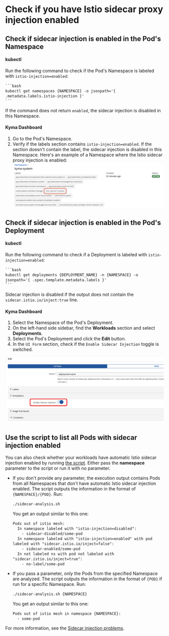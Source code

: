 # Check if you have Istio sidecar proxy injection enabled



## Check if sidecar injection is enabled in the Pod's Namespace

<!-- tabs:start -->

#### **kubectl**
Run the following command to check if the Pod's Namespace is labeled with `istio-injection=enabled`:

    ```bash
    kubectl get namespaces {NAMESPACE} -o jsonpath='{ .metadata.labels.istio-injection }'
    ```
If the command does not return `enabled`, the sidecar injection is disabled in this Namespace.

#### **Kyma Dashboard**

1. Go to the Pod's Namespace.
2. Verify if the labels section contains `istio-injection=enabled`. If the section doesn't contain the label, the sidecar injection is disabled in this Namespace.
   Here's an example of a Namespace where the Istio sidecar proxy injection is enabled:
   ![Namespace with enabled istio sidecar injection](../../../assets/namespace-with-enabled-istio-sidecar.png)

<!-- tabs:end -->

## Check if sidecar injection is enabled in the Pod's Deployment

<!-- tabs:start -->

#### **kubectl**

Run the following command to check if a Deployment is labeled with `istio-injection=enabled`:

    ```bash
    kubectl get deployments {DEPLOYMENT_NAME} -n {NAMESPACE} -o jsonpath='{ .spec.template.metadata.labels }'
    ```
Sidecar injection is disabled if the output does not contain the `sidecar.istio.io/inject:true` line.

#### **Kyma Dashboard**

1. Select the Namespace of the Pod's Deployment.
2. On the left-hand side sidebar, find the **Workloads** section and select **Deployments**.
3. Select the Pod's Deployment and click the **Edit** button.
4. In the `UI Form` section, check if the `Enable Sidecar Injection` toggle is switched.

![Check the Enable Istio sidecar toggle](./../../../assets/enable-sidecar-toggle.svg)

<!-- tabs:end -->


## Use the script to list all Pods with sidecar injection enabled

You can also check whether your workloads have automatic Istio sidecar injection enabled by running [the script](../../../assets/sidecar-analysis.sh). Either pass the **namespace** parameter to the script or run it with no parameter.

* If you don't provide any parameter, the execution output contains Pods from all Namespaces that don't have automatic Istio sidecar injection enabled. The script outputs the information in the format of `{NAMESPACE}/{POD}`. Run:

    ```bash
    ./sidecar-analysis.sh
    ```

  You get an output similar to this one:

    ```
    Pods out of istio mesh:
      In namespace labeled with "istio-injection=disabled":
        - sidecar-disabled/some-pod
      In namespace labeled with "istio-injection=enabled" with pod labeled with "sidecar.istio.io/inject=false":
        - sidecar-enabled/some-pod
      In not labeled ns with pod not labeled with "sidecar.istio.io/inject=true":
        - no-label/some-pod
    ```

*  If you pass a parameter, only the Pods from the specified Namespace are analyzed. The script outputs the information in the format of `{POD}` if run for a specific Namespace. Run:

    ```bash
    ./sidecar-analysis.sh {NAMESPACE}
    ```
    You get an output similar to this one:

    ```
    Pods out of istio mesh in namespace {NAMESPACE}:
      - some-pod
    ```

For more information, see the [Sidecar injection problems](https://istio.io/docs/ops/common-problems/injection/).